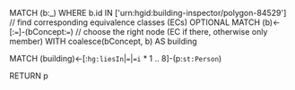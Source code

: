 MATCH (b:_) WHERE b.id IN ['urn:hgid:building-inspector/polygon-84529']
// find corresponding equivalence classes (ECs)
OPTIONAL MATCH (b)<-[:`=`]-(bConcept:`=`)
// choose the right node (EC if there, otherwise only member)
WITH coalesce(bConcept, b) AS building

MATCH (building)<-[:`hg:liesIn`|`=`|`=i` * 1 .. 8]-(p:`st:Person`)

RETURN p
